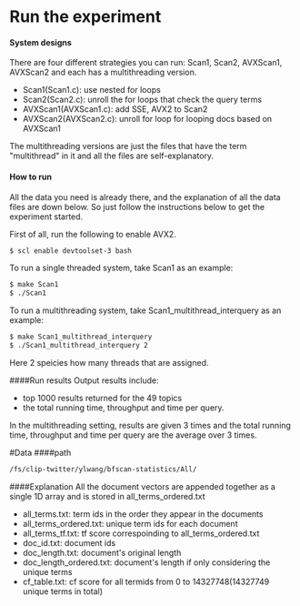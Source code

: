 # Run the experiment
#### System designs
There are four different strategies you can run: Scan1, Scan2, AVXScan1, AVXScan2 and each has a multithreading version.
* Scan1(Scan1.c): use nested for loops
* Scan2(Scan2.c): unroll the for loops that check the query terms
* AVXScan1(AVXScan1.c): add SSE, AVX2 to Scan2
* AVXScan2(AVXScan2.c): unroll for loop for looping docs based on AVXScan1

The multithreading versions are just the files that have the term "multithread" in it and all the files are self-explanatory.
#### How to run
All the data you need is already there, and the explanation of all the data files are down below. So just follow the instructions below to get the experiment started.

First of all, run the following to enable AVX2.
```sh
$ scl enable devtoolset-3 bash
```

To run a single threaded system, take Scan1 as an example:
```sh
$ make Scan1
$ ./Scan1
```

To run a multithreading system, take Scan1_multithread_interquery as an example:
```sh
$ make Scan1_multithread_interquery
$ ./Scan1_multithread_interquery 2
```
Here 2 speicies how many threads that are assigned.

####Run results
Output results include:
* top 1000 results returned for the 49 topics
* the total running time, throughput and time per query. 

In the multithreading setting, results are given 3 times and the total running time, throughput and time per query are the average over 3 times.

#Data
####path
```sh
/fs/clip-twitter/ylwang/bfscan-statistics/All/
```
####Explanation
All the document vectors are appended together as a single 1D array and is stored in all_terms_ordered.txt
* all_terms.txt: term ids in the order they appear in the documents
* all_terms_ordered.txt: unique term ids for each document
* all_terms_tf.txt: tf score correspoinding to all_terms_ordered.txt
* doc_id.txt: document ids
* doc_length.txt: document's original length
* doc_length_ordered.txt: document's length if only considering the unique terms
* cf_table.txt: cf score for all termids from 0 to 14327748(14327749 unique terms in total)
